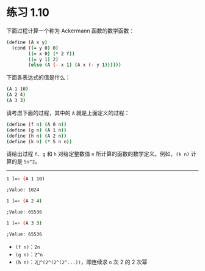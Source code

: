 # 练习 1.10

下面过程计算一个称为 Ackermann 函数的数学函数：

```bash
(define (A x y)
  (cond ((= y 0) 0)
        ((= x 0) (* 2 Y))
        ((= y 1) 2)
        (else (A (- x 1) (A x (- y 1))))))
```

下面各表达式的值是什么：

```bash
(A 1 10)
(A 2 4)
(A 3 3)
```

请考虑下面的过程，其中的 `A` 就是上面定义的过程：

```bash
(define (f n) (A 0 n))
(define (g n) (A 1 n))
(define (h n) (A 2 n))
(define (k n) (* 5 n n))
```

请给出过程 `f`、`g` 和 `h` 对给定整数值 `n` 所计算的函数的数学定义。例如，`(k n)` 计算的是 `5n^2`。

---

```bash
1 ]=> (A 1 10)

;Value: 1024

1 ]=> (A 2 4)

;Value: 65536

1 ]=> (A 3 3)

;Value: 65536
```

* `(f n)`：`2n`
* `(g n)`：`2^n`
* `(h n)`：`2^(2^(2^(2^...))`，即连续求 `n` 次 2 的 2 次幂
